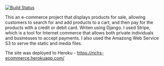  [![Build Status](https://travis-ci.org/richdevelopments/ecommerce-app.svg?branch=master)](https://travis-ci.org/richdevelopments/ecommerce-app) 
 
This an e-commerce project that displays products for sale, allowing customers to search for and add products to a cart, and then pay for the products with a credit or debit card. Writen using Django.
I used Stripe, which is a tool for Internet commerce that allows both private individuals and businesses to accept payments.
I also used the Amazong Web Service S3 to serve the static and media files.

The site was deployed to Heroku -
https://richs-ecommerce.herokuapp.com/


